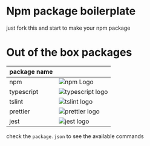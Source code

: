 # Npm package boilerplate

just fork this and start to make your npm package 

# Out of the box packages
|package name||
|------------|-|
|npm|![npm Logo](https://upload.wikimedia.org/wikipedia/commons/thumb/d/db/Npm-logo.svg/330px-Npm-logo.svg.png)|
|typescript |![typescript logo](https://camo.githubusercontent.com/364fcc20318b28180fbea3e335792e45caf3d4b2/687474703a2f2f7777772e747970657363726970746c616e672e6f72672f6173736574732f696d616765732f69636f6e732f616e64726f69642d6368726f6d652d313932783139322e706e67)|
|tslint|![tslint logo](https://eg2.gallerycdn.vsassets.io/extensions/eg2/tslint/1.0.43/1549904686109/Microsoft.VisualStudio.Services.Icons.Default)|
|prettier| ![prettier logo](https://prettier.io/icon.png)|
|jest|![jest logo](https://cdn-images-1.medium.com/max/1600/1*pm9uFbR7NxtVmbyXGBQEkA.png)|


check the `package.json` to see the available commands
